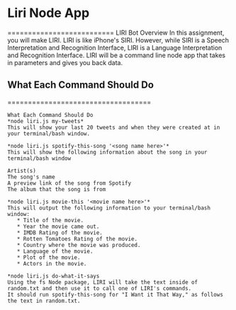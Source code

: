 # Liri Node App
==========================
LIRI Bot Overview In this assignment, you will make LIRI. LIRI is like iPhone's SIRI. However, while SIRI is a Speech Interpretation and Recognition Interface, LIRI is a Language Interpretation and Recognition Interface. LIRI will be a command line node app that takes in parameters and gives you back data.


## What Each Command Should Do
===================================
```
What Each Command Should Do
*node liri.js my-tweets*
This will show your last 20 tweets and when they were created at in your terminal/bash window.

*node liri.js spotify-this-song '<song name here>'*
This will show the following information about the song in your terminal/bash window

Artist(s)
The song's name
A preview link of the song from Spotify
The album that the song is from

*node liri.js movie-this '<movie name here>'*
This will output the following information to your terminal/bash window:
   * Title of the movie.
   * Year the movie came out.
   * IMDB Rating of the movie.
   * Rotten Tomatoes Rating of the movie.
   * Country where the movie was produced.
   * Language of the movie.
   * Plot of the movie.
   * Actors in the movie.

*node liri.js do-what-it-says
Using the fs Node package, LIRI will take the text inside of random.txt and then use it to call one of LIRI's commands.
It should run spotify-this-song for "I Want it That Way," as follows the text in random.txt.
```